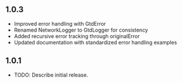 ## 1.0.3

* Improved error handling with GtdError
* Renamed NetworkLogger to GtdLogger for consistency
* Added recursive error tracking through originalError
* Updated documentation with standardized error handling examples

## 1.0.1

* TODO: Describe initial release.
